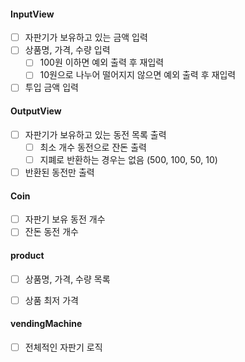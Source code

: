 #### InputView
- [ ] 자판기가 보유하고 있는 금액 입력
- [ ] 상품명, 가격, 수량 입력
  - [ ] 100원 이하면 예외 출력 후 재입력
  - [ ] 10원으로 나누어 떨어지지 않으면 예외 출력 후 재입력
- [ ] 투입 금액 입력

#### OutputView
- [ ] 자판기가 보유하고 있는 동전 목록 출력
  - [ ] 최소 개수 동전으로 잔돈 출력
  - [ ] 지폐로 반환하는 경우는 없음 (500, 100, 50, 10)
- [ ] 반환된 동전만 출력

#### Coin
- [ ] 자판기 보유 동전 개수
- [ ] 잔돈 동전 개수

#### product
- [ ] 상품명, 가격, 수량 목록
- [ ] 상품 최저 가격 


#### vendingMachine
- [ ] 전체적인 자판기 로직
